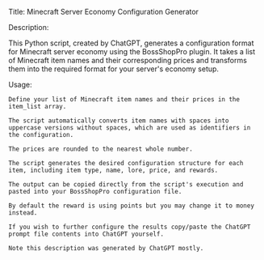 Title: Minecraft Server Economy Configuration Generator

Description:

This Python script, created by ChatGPT, generates a configuration format for Minecraft server economy using the BossShopPro plugin. It takes a list of Minecraft item names and their corresponding prices and transforms them into the required format for your server's economy setup.

Usage:

    Define your list of Minecraft item names and their prices in the item_list array.

    The script automatically converts item names with spaces into uppercase versions without spaces, which are used as identifiers in the configuration.

    The prices are rounded to the nearest whole number.

    The script generates the desired configuration structure for each item, including item type, name, lore, price, and rewards.

    The output can be copied directly from the script's execution and pasted into your BossShopPro configuration file.
	
	By default the reward is using points but you may change it to money instead.
	
	If you wish to further configure the results copy/paste the ChatGPT prompt file contents into ChatGPT yourself.
	
	Note this description was generated by ChatGPT mostly. 